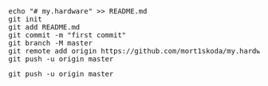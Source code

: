 <pre>
echo "# my.hardware" >> README.md
git init
git add README.md
git commit -m "first commit"
git branch -M master
git remote add origin https://github.com/mort1skoda/my.hardware.git
git push -u origin master
</pre>

<pre>
git push -u origin master
</pre>


